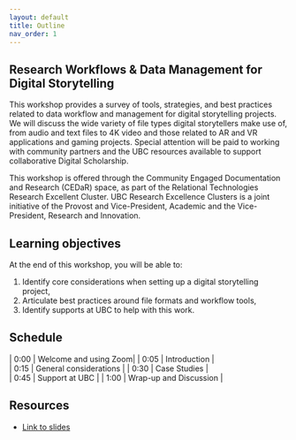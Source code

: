 ```yaml
---
layout: default
title: Outline
nav_order: 1
---
```


## Research Workflows & Data Management for Digital Storytelling

This workshop provides a survey of tools, strategies, and best practices related to data workflow and management for digital storytelling projects. We will discuss the wide variety of file types digital storytellers make use of, from audio and text files to 4K video and those related to AR and VR applications and gaming projects. Special attention will be paid to working with community partners and the UBC resources available to support collaborative Digital Scholarship.

This workshop is offered through the Community Engaged Documentation and Research (CEDaR) space, as part of the Relational Technologies Research Excellent Cluster. UBC Research Excellence Clusters is a joint initiative of the Provost and Vice-President, Academic and the Vice-President, Research and Innovation.

## Learning objectives

At the end of this workshop, you will be able to:
1. Identify core considerations when setting up a digital storytelling project,
2. Articulate best practices around file formats and workflow tools,
3. Identify supports at UBC to help with this work.

## Schedule

| 0:00 | Welcome and using Zoom|
| 0:05 | Introduction |  
| 0:15 | General considerations |
| 0:30 | Case Studies |   
| 0:45 | Support at UBC |
| 1:00 | Wrap-up and Discussion |

## Resources
* [Link to slides](https://docs.google.com/presentation/d/1HDwx7l3UmmDK5k7trCmJs7jjwXX2hKLxXpo6V2MThlk/edit?usp=sharing)
